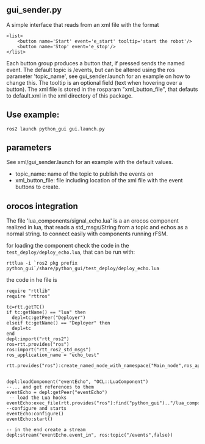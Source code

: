 
gui_sender.py
-------------------------
A simple interface that reads from an xml file with the format

```
<list>
    <button name='Start' event='e_start' tooltip='start the robot'/>
    <button name='Stop' event='e_stop'/>
</list>
```

Each button group produces a button that, if pressed sends the named event.
The default topic is /events, but can be altered using the ros parameter 'topic_name', see gui_sender.launch for an example on how to change this.
The tooltip is an optional field (text when hovering over a button).
The xml file is stored in the rosparam "xml_button_file", that defauts to default.xml in the xml directory of this package.

Use example:
-----
```
ros2 launch python_gui gui.launch.py 
```

parameters
----------
See xml/gui_sender.launch for an example with the default values.

 * topic\_name: name of the topic to publish the events on
 * xml\_button\_file: file including location of the xml file with the event buttons to create.



orocos integration 
-----
The file 'lua_components/signal_echo.lua'  is a an orocos component realized in lua, that reads a std_msgs/String from a topic and echos as a normal string.
to connect easily with components running rFSM.  

for loading the component check the code in the `test_deploy/deploy_echo.lua`, that  can be run with:


```
rttlua -i `ros2 pkg prefix python_gui`/share/python_gui/test_deploy/deploy_echo.lua
```

the code in he file is 

```
require "rttlib"
require "rttros"

tc=rtt.getTC()
if tc:getName() == "lua" then
  depl=tc:getPeer("Deployer")
elseif tc:getName() == "Deployer" then
  depl=tc
end
depl:import("rtt_ros2")
ros=rtt.provides("ros")
ros:import("rtt_ros2_std_msgs")
ros_application_name = "echo_test"

rtt.provides("ros"):create_named_node_with_namespace("Main_node",ros_application_name)


depl:loadComponent("eventEcho", "OCL::LuaComponent")
--... and get references to them
eventEcho = depl:getPeer("eventEcho")
 -- load the Lua hooks
eventEcho:exec_file(rtt.provides("ros"):find("python_gui").."/lua_components/signal_echo.lua")
--configure and starts
eventEcho:configure()
eventEcho:start()

-- in the end create a stream
depl:stream("eventEcho.event_in", ros:topic("/events",false))
```

